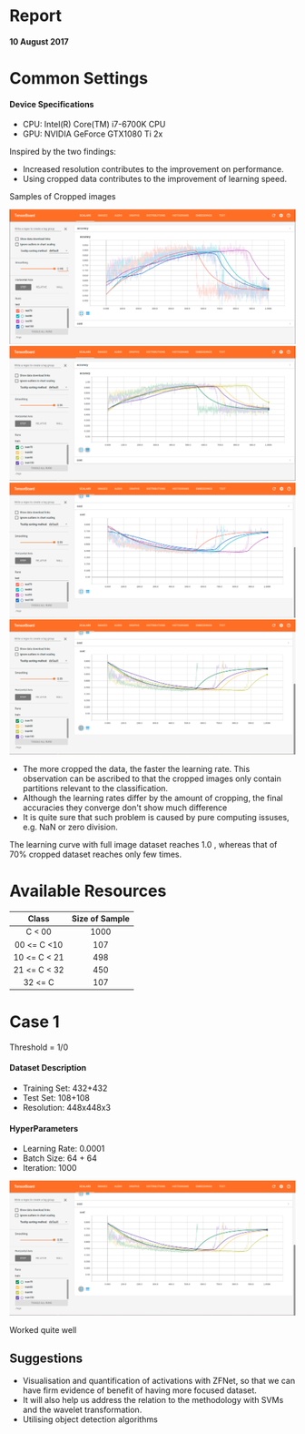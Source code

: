 # Report
#### 10 August 2017

# Common Settings
#### Device Specifications
* CPU: Intel(R) Core(TM) i7-6700K CPU
* GPU: NVIDIA GeForce GTX1080 Ti 2x


Inspired by the two findings:
* Increased resolution contributes to the improvement on performance.
* Using cropped data contributes to the improvement of learning speed.

Samples of Cropped images


![Acccuracy comparison for testsets](./img/report20170810_accu_test.png)
![Cost comparison for testsets](./img/report20170810_cost_test.png)
![Accuracy comparison for trainsets](./img/report20170810_accu_train.png)
![Cost comparison for trainsets](./img/report20170810_cost_train.png)


* The more cropped the data, the faster the learning rate. This observation can be ascribed to that the cropped images only contain partitions relevant to the classification.
* Although the learning rates differ by the amount of cropping, the final accuracies they converge don't show much difference
* It is quite sure that such problem is caused by pure computing issuses, e.g. NaN or zero division.


The learning curve with full image dataset reaches 1.0 , whereas that of 70% cropped dataset reaches only few times.


# Available Resources

| Class            | Size of Sample |
| :--------------: |:-------------: |
| C < 00           | 1000           |
| 00 <= C <10      | 107            |
| 10 <= C < 21     | 498            |
| 21 <= C < 32     | 450            |
| 32 <= C          | 107            |





# Case 1
Threshold = 1/0

#### Dataset Description
* Training Set: 432+432
* Test Set:     108+108
* Resolution:   448x448x3

#### HyperParameters
* Learning Rate: 0.0001
* Batch Size:    64 + 64
* Iteration:     1000

![Cost comparison for trainsets](./img/report20170810_cost_train.png)

Worked quite well



## Suggestions

* Visualisation and quantification of activations with ZFNet, so that we can have firm evidence of benefit of having more focused dataset.
* It will also help us address the relation to the methodology with SVMs and the wavelet transformation.
* Utilising object detection algorithms